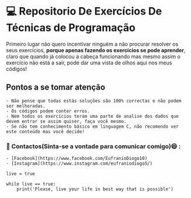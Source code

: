 # :computer: Repositorio De Exercícios De Técnicas de Programação
Primeiro lugar não quero incentivar ninguém a não procurar resolver os seus exercícios, **porque apenas fazendo
os exercícios se pode aprender**, claro que quando já colocou a cabeça funcionando mas mesmo assim o exercício
não está a sair, pode dar uma vista de olhos aqui nos meus códigos!

## Pontos a se tomar atenção
    - Não pense que todas estás soluções são 100% correctas e não podem ser melhoradas.
    - Os códigos podem conter erros.
    - Nem todos os exercícios teram uma parte de analise dos dados que devem entrar se assim quiser, faça você mesmo.
    - Se não tem conhecimento básico em linguagem C, não recomendo ver este conteúdo mas você decide!

### :iphone: Contactos(Sinta-se a vontade para comunicar comigo):smile: :
    - [Facebook](https://www.facebook.com/EufranioDiogo10)
    - [Instagram](https://www.instagram.com/eufraniodiogo5/)

```
live = true

while live == true:
    print('Please, live your life in best way that is possible')

```

